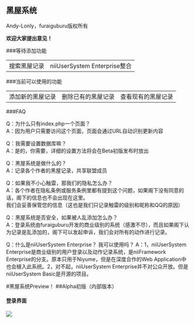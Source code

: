 黑屋系统
---
Andy-Lonly，furaiguburu版权所有

**欢迎大家提出意见！**

###等待添加功能

<table>
  <tr>
    <td>搜索黑屋记录</td>
    <td>niiUserSystem Enterprise整合</td>
  </tr>
</table>

###当前可以使用的功能
<table>
  <tr>
    <td>添加新的黑屋记录</td>
    <td>删除已有的黑屋记录</td>
    <td>查看现有的黑屋记录</td>
  </tr>
</table>

###FAQ

Q：为什么只有index.php一个页面？<br>
A：因为用户只需要访问这个页面，页面会通过URL自动识别更新内容

Q：我需要设置数据库嘛？<br>
A：是的，你需要，详细的设置方法将会在Beta初版发布时放出

Q：黑屋系统是做什么的？<br>
A：记录各个作者的黑屋记录，共享联盟成员

Q：如果我不小心触雷，那我们的隐私怎么办？<br>
A：各个作者在隐私条例或服务条例里都有提到这个问题，如果阁下没有同意的话，阁下的信息也不会出现在这里。<br>
我们会妥善保管您的信息（这也是我们只记录触雷的级别和昵称和QQ的原因）

Q：黑屋系统是否安全，如果被人乱添加怎么办？<br>
A：登录系统由furaiguburu开发的商业级别的系统（感激不尽），而且如果阁下认为记录是乱添加的，阁下可以发起申诉，我们会对所有的动作进行记录。

Q：什么是niiUserSystem Enterprise？ 我可以使用吗？
A：1，niiUserSystem Enterprise是商业级别的用户登录以及动作记录系统，是niiFramework Enterprise的分支。原本只用于Niyume，但是在深度合作的Web Application中也会植入此系统。2，对不起，niiUserSystem Enterprise并不对公众开放。但是niiUserSystem Basic是开源的项目。

#黑屋系统Preview！
##Alpha初版（内部版本）
#### 登录界面
<img src="http://40c4ada26c9f76b90200-7237e5908f4a8314ee6a2ee2d1cf897e.r10.cf6.rackcdn.com/blackhouseLogin1.png" />
